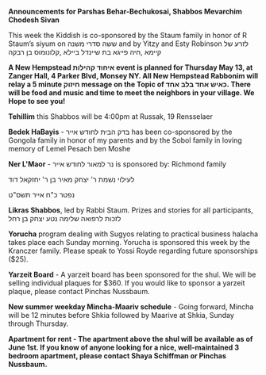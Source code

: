 **Announcements for Parshas Behar-Bechukosai, Shabbos Mevarchim Chodesh Sivan**

This week the Kiddish is co-sponsored by the Staum family in honor of R Staum’s siyum on 
ששה סדרי משנה and by Yitzy and Esty Robinson 
לזרע של קיימא ,חיה פייגא בת שיינדל ביילא ,קלונומוס בן רבקה

**A New Hempstead איחוד קהילות  event is 
planned for Thursday May 13, at Zanger Hall, 
4 Parker Blvd, Monsey NY.
All New Hempstead Rabbonim will relay a 5 
minute חיזוק message on the Topic of  כאיש 
אחד בלב אחד. There will be food and music and time 
to meet the neighbors in your village. 
We Hope to see you!**

**Tehillim** this Shabbos will be 4:00pm at Russak, 19 Rensselaer

**Bedek HaBayis** - בּדק הבית לחודש אייר has been co-sponsored by the  Gongola family in honor of  my parents and by the Sobol  family in loving memory of  Lemel Pesach ben Moshe

**Ner L'Maor** -   נר למאור לחודש אייר is sponsored by: Richmond family

לעילוי נשמת ר' יצחק מאיר בן ר'  יחזקאל דוד 

נפטר כ"ח אייר תשס"ט

**Likras Shabbos**, led by Rabbi Staum. Prizes and stories for all participants, לזכות לרפואה שלימה נטע יצחק בן רחל

**Yorucha** program dealing with Sugyos relating to practical business halacha takes place each Sunday morning. Yorucha is sponsored this week by the Kranczer family. Please speak to Yossi Royde regarding future sponsorships ($25).

**Yarzeit Board** - A yarzeit board has been sponsored for the shul. We will be selling individual plaques for $360. If you would like to sponsor a yarzeit plaque, please contact Pinchas Nussbaum.

**New summer weekday Mincha-Maariv schedule** - Going forward, Mincha will be 12 minutes before Shkia followed by Maarive at Shkia, Sunday through Thursday.

**Apartment for rent - The apartment above the shul will be available as of June 1st. If you know of anyone looking for a nice, well-maintained 3 bedroom apartment, please contact Shaya Schiffman or Pinchas Nussbaum.** 
